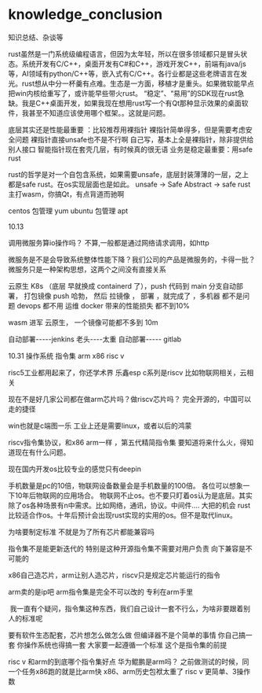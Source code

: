 # knowledge_conclusion
知识总结、杂谈等


rust虽然是一门系统级编程语言，但因为太年轻，所以在很多领域都只是冒头状态。系统开发有C/C++，桌面开发有C#和C++，游戏开发C++，前端有java/js等，AI领域有python/C++等，嵌入式有C/C++。各行业都是这些老牌语言在发光。rust想从中分一杯羹有点难。生态是一方面，移植才是重头。如果微软能早点把win内核给重写了，或许能早些带火rust。
“稳定”、“易用”的SDK现在rust急缺。我是C++桌面开发，如果我现在想用rust写一个有Qt那种显示效果的桌面软件，我甚至不知道应该使用哪个框架。。这就是问题。


底层其实还是性能最重要 ：比较推荐用裸指针 
          裸指针简单得多，但是需要考虑安全问题
          裸指针直接unsafe也不是不行啊  自己写，基本上全是裸指针，除非提供给别人接口       智能指针现在套壳几层，有时候真的很无语
业务是稳定最重要：用safe rust  

rust的哲学是对一个自包含系统，如果需要unsafe，底层封装薄薄的一层，之上都是safe rust。在os实现层面也是如此。
unsafe -> Safe Abstract -> safe
rust主打wasm，你搞Qt，有点背道而驰啊




centos  包管理 yum
ubuntu  包管理 apt  





10.13

调用微服务算io操作吗？ 
 不算,一般都是通过网络请求调用，如http

微服务是不是会导致系统整体性能下降？我们公司的产品是微服务的，卡得一批？
    微服务只是一种架构思想，这两个之间没有直接关系


云原生  K8s （底层 早就换成 containerd 了），push 代码到 main 分支自动部署，
   打包镜像 push  哈勃， 然后 拉镜像 ， 部署 ，就完成了  ，多机器 都不是问题
devops  都不用 运维
   docker  带来的性能损失 都不到10%

 wasm 进军 云原生， 一个镜像可能都不多到 10m

  
自动部署-----jenkins 老头----太重
自动部署----- gitlab






10.31  操作系统  指令集 arm x86 risc v




risc5工业都用起来了，你还学术界
乐鑫esp c系列是riscv
比如物联网相关，云相关

现在不是好几家公司都在做arm芯片吗？做riscv芯片吗？
完全开源的，中国可以走的捷径

win也就是c端图一乐
工业上还是需要linux，或者以后的鸿蒙



riscv指令集协议，和x86 arm一样 ，第五代精简指令集
要知道将来什么火，得知道现在有什么问题。 

现在国内开发os比较专业的感觉只有deepin

手机数量是pc的10倍，物联网设备数量会是手机数量的100倍。 各位可以想象一下10年后物联网的应用场合。
物联网不止os。也不要只盯着os认为是底层。其实除了os各种场景有n中需求。比如网络，通讯，协议。中间件.... 大把的机会
rust比较适合作os。十年后预计会出现rust实现的实用的os。但不是取代linux。



为啥要制定标准 不就是为了所有芯片都能兼容吗


指令集不是能更新迭代的 特别是这种开源指令集不需要对用户负责 向下兼容是不可能的

x86自己造芯片，arm让别人造芯片，riscv只是规定芯片能运行的指令

arm卖的是ip吧
arm指令集是完全不可以改的 专利在arm手里

 我一直有个疑问，指令集这种东西，我们自己设计一套不行么，为啥非要跟着别人的标准呢

要有软件生态配套，芯片想怎么做怎么做 但编译器不是个简单的事情
你自己搞一套 你操作系统也得搞一套
大家要一起遵循一个标准 这个是指令集的前提



risc v 和arm的到底哪个指令集好点
华为鲲鹏是arm吗？
之前做测试的时候，同一个任务x86跑的就是比arm快
x86、arm历史包袱太重了
risc v  更简单、3操作数












